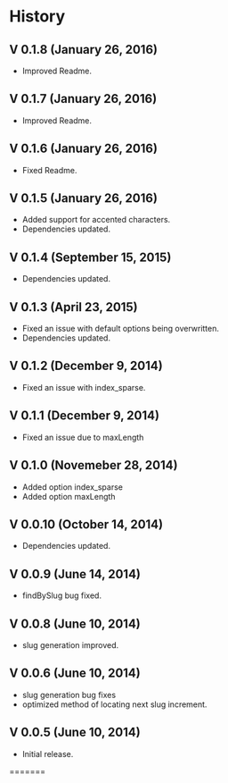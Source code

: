 # History

## V 0.1.8 (January 26, 2016)
* Improved Readme.

## V 0.1.7 (January 26, 2016)
* Improved Readme.

## V 0.1.6 (January 26, 2016)
* Fixed Readme.

## V 0.1.5 (January 26, 2016)
* Added support for accented characters.
* Dependencies updated.

## V 0.1.4 (September 15, 2015)
* Dependencies updated.

## V 0.1.3 (April 23, 2015)
* Fixed an issue with default options being overwritten.
* Dependencies updated.

## V 0.1.2 (December 9, 2014)
* Fixed an issue with index_sparse.

## V 0.1.1 (December 9, 2014)
* Fixed an issue due to maxLength

## V 0.1.0 (Novemeber 28, 2014)
* Added option index_sparse
* Added option maxLength

## V 0.0.10 (October 14, 2014)
* Dependencies updated.

## V 0.0.9 (June 14, 2014)
* findBySlug bug fixed.

## V 0.0.8 (June 10, 2014)
* slug generation improved.

## V 0.0.6 (June 10, 2014)
* slug generation bug fixes
* optimized method of locating next slug increment.

## V 0.0.5 (June 10, 2014)
* Initial release.

=======
